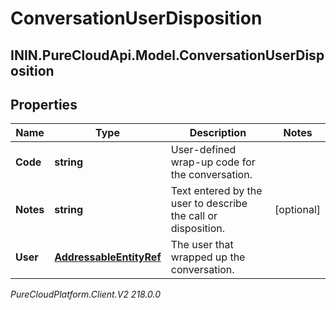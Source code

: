 # ConversationUserDisposition

## ININ.PureCloudApi.Model.ConversationUserDisposition

## Properties

|Name | Type | Description | Notes|
|------------ | ------------- | ------------- | -------------|
| **Code** | **string** | User-defined wrap-up code for the conversation. | |
| **Notes** | **string** | Text entered by the user to describe the call or disposition. | [optional] |
| **User** | [**AddressableEntityRef**](AddressableEntityRef) | The user that wrapped up the conversation. | |



_PureCloudPlatform.Client.V2 218.0.0_
